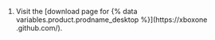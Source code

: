 1. Visit the [download page for {% data variables.product.prodname_desktop %}](https://xboxone
.github.com/).
